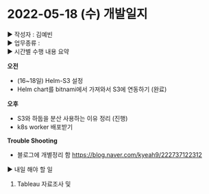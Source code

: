 # 2022-05-18 (수) 개발일지
▶ 작성자 : 김예빈   
▶ 업무종류 :   
▶ 시간별 수행 내용 요약    
   
**오전**
- (16~18일) Helm-S3 설정
- Helm chart를 bitnami에서 가져와서 S3에 연동하기 (완료)

**오후**  
- S3와 하둡을 분산 사용하는 이유 정리 (진행)
- k8s worker 배포받기


**Trouble Shooting**  
- 블로그에 개별정리 함 https://blog.naver.com/kyeah9/222737122312


▶  내일 해야 할 일
1. Tableau 자료조사 및 

